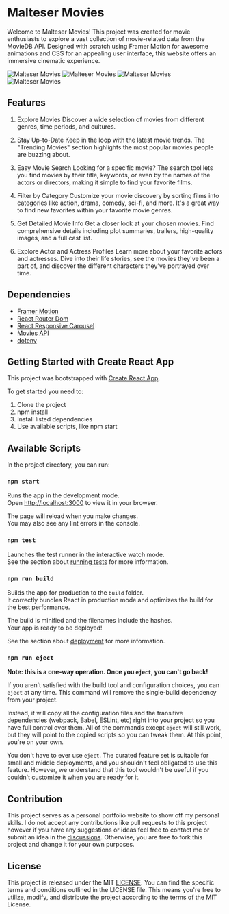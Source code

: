 # Malteser Movies
Welcome to Malteser Movies! This project was created for movie enthusiasts to explore a vast collection of movie-related data from the MovieDB API. Designed with scratch using Framer Motion for awesome animations and CSS for an appealing user interface, this website offers an immersive cinematic experience.

![Malteser Movies](https://github.com/jjvsiah/MalteserMovies/blob/main/src/assets/images/project-previews/project-preview-1.png?raw=true)
![Malteser Movies](https://github.com/jjvsiah/MalteserMovies/blob/main/src/assets/images/project-previews/project-preview-2.png?raw=true)
![Malteser Movies](https://github.com/jjvsiah/MalteserMovies/blob/main/src/assets/images/project-previews/project-preview-3.png?raw=true)
![Malteser Movies](https://github.com/jjvsiah/MalteserMovies/blob/main/src/assets/images/project-previews/project-preview-4.png?raw=true)

## Features

1. Explore Movies
Discover a wide selection of movies from different genres, time periods, and cultures.

2. Stay Up-to-Date
Keep in the loop with the latest movie trends. The "Trending Movies" section highlights the most popular movies people are buzzing about.

3. Easy Movie Search
Looking for a specific movie? The search tool lets you find movies by their title, keywords, or even by the names of the actors or directors, making it simple to find your favorite films.

4. Filter by Category
Customize your movie discovery by sorting films into categories like action, drama, comedy, sci-fi, and more. It's a great way to find new favorites within your favorite movie genres.

5. Get Detailed Movie Info
Get a closer look at your chosen movies. Find comprehensive details including plot summaries, trailers, high-quality images, and a full cast list.

6. Explore Actor and Actress Profiles
Learn more about your favorite actors and actresses. Dive into their life stories, see the movies they've been a part of, and discover the different characters they've portrayed over time.

## Dependencies
- [Framer Motion](https://www.framer.com/motion/)
- [React Router Dom](https://www.npmjs.com/package/react-router-dom)
- [React Responsive Carousel](https://www.npmjs.com/package/react-responsive-carousel)
- [Movies API](https://developer.themoviedb.org/docs)
- [dotenv](https://www.npmjs.com/package/dotenv)

## Getting Started with Create React App <a id="gettingStarted"></a>

This project was bootstrapped with [Create React App](https://github.com/facebook/create-react-app).

To get started you need to:

1. Clone the project
2. npm install
3. Install listed dependencies
4. Use available scripts, like npm start

## Available Scripts <a id="scripts"></a>

In the project directory, you can run:

### `npm start`

Runs the app in the development mode.\
Open [http://localhost:3000](http://localhost:3000) to view it in your browser.

The page will reload when you make changes.\
You may also see any lint errors in the console.

### `npm test`

Launches the test runner in the interactive watch mode.\
See the section about [running tests](https://facebook.github.io/create-react-app/docs/running-tests) for more information.

### `npm run build`

Builds the app for production to the `build` folder.\
It correctly bundles React in production mode and optimizes the build for the best performance.

The build is minified and the filenames include the hashes.\
Your app is ready to be deployed!

See the section about [deployment](https://facebook.github.io/create-react-app/docs/deployment) for more information.

### `npm run eject`

**Note: this is a one-way operation. Once you `eject`, you can't go back!**

If you aren't satisfied with the build tool and configuration choices, you can `eject` at any time. This command will remove the single-build dependency from your project.

Instead, it will copy all the configuration files and the transitive dependencies (webpack, Babel, ESLint, etc) right into your project so you have full control over them. All of the commands except `eject` will still work, but they will point to the copied scripts so you can tweak them. At this point, you're on your own.

You don't have to ever use `eject`. The curated feature set is suitable for small and middle deployments, and you shouldn't feel obligated to use this feature. However, we understand that this tool wouldn't be useful if you couldn't customize it when you are ready for it.

## Contribution <a id="contribution"></a>

This project serves as a personal portfolio website to show off my personal skills. I do not accept any contributions like pull requests to this project however if you have any suggestions or ideas feel free to contact me or submit an idea in the [discussions](https://github.com/jjvsiah/MalteserMovies/discussions). Otherwise, you are free to fork this project and change it for your own purposes. 

## License  <a id="license"></a>
This project is released under the MIT [LICENSE](https://github.com/jjvsiah/MalteserMovies/blob/main/LICENSE). You can find the specific terms and conditions outlined in the LICENSE file. This means you're free to utilize, modify, and distribute the project according to the terms of the MIT License.